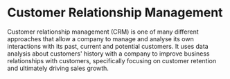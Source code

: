 # Customer Relationship Management
Customer relationship management (CRM) is one of many different approaches that allow a company to manage and analyse its own interactions with its past, current and potential customers. It uses data analysis about customers' history with a company to improve business relationships with customers, specifically focusing on customer retention and ultimately driving sales growth.
